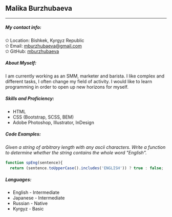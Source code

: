 ## Malika Burzhubaeva
-----
##### My contact info:
<img src="image-1.png" alt="alt text" width="11"/> Location: Bishkek, Kyrgyz Republic  
<img src="image-1.png" alt="alt text" width="11"/> Email: mburzhubaeva@gmail.com  
<img src="image-1.png" alt="alt text" width="11"/> GitHub: [mburzhubaeva](https://github.com/mburzhubaeva)  

##### About Myself:
I am currently working as an SMM, marketer and barista. I like complex and different tasks, I often change my field of activity. I would like to learn programming in order to open up new horizons for myself.

##### Skills and Proficiency:
* HTML
* CSS (Bootstrap, SCSS, BEM)
* Adobe Photoshop, Illustrator, InDesign

##### Code Examples:
*Given a string of arbitrary length with any ascii characters. Write a function to determine whether the string contains the whole word "English".*

```JavaScript
function spEng(sentence){
  return (sentence.toUpperCase().includes('ENGLISH')) ? true : false;
```

##### Languages:
* English - Intermediate
* Japanese - Intermediate
* Russian - Native
* Kyrgyz - Basic